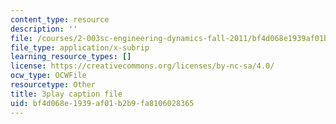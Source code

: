 ```yaml
---
content_type: resource
description: ''
file: /courses/2-003sc-engineering-dynamics-fall-2011/bf4d068e1939af01b2b9fa8106028365_GUvoVvXwoOQ.srt
file_type: application/x-subrip
learning_resource_types: []
license: https://creativecommons.org/licenses/by-nc-sa/4.0/
ocw_type: OCWFile
resourcetype: Other
title: 3play caption file
uid: bf4d068e-1939-af01-b2b9-fa8106028365
---
```


